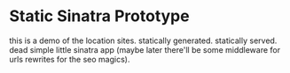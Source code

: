 # Static Sinatra Prototype

this is a demo of the location sites. statically generated. statically served. dead simple little sinatra app (maybe later there'll be some middleware for urls rewrites for the seo magics).

